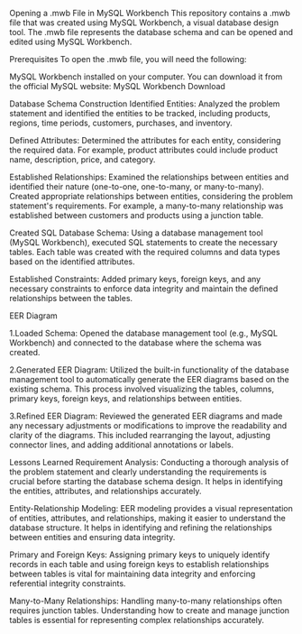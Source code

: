 Opening a .mwb File in MySQL Workbench
This repository contains a .mwb file that was created using MySQL Workbench, a visual database design tool. The .mwb file represents the database schema and can be opened and edited using MySQL Workbench.

Prerequisites
To open the .mwb file, you will need the following:

MySQL Workbench installed on your computer. You can download it from the official MySQL website: MySQL Workbench Download

Database Schema Construction
Identified Entities:
Analyzed the problem statement and identified the entities to be tracked, including products, regions, time periods, customers, purchases, and inventory.

Defined Attributes:
Determined the attributes for each entity, considering the required data. For example, product attributes could include product name, description, price, and category.

Established Relationships:
Examined the relationships between entities and identified their nature (one-to-one, one-to-many, or many-to-many). Created appropriate relationships between entities, considering the problem statement's requirements. For example, a many-to-many relationship was established between customers and products using a junction table.

Created SQL Database Schema:
Using a database management tool (MySQL Workbench), executed SQL statements to create the necessary tables. Each table was created with the required columns and data types based on the identified attributes.

Established Constraints:
Added primary keys, foreign keys, and any necessary constraints to enforce data integrity and maintain the defined relationships between the tables.

EER Diagram

1.Loaded Schema:
Opened the database management tool (e.g., MySQL Workbench) and connected to the database where the schema was created.

2.Generated EER Diagram:
Utilized the built-in functionality of the database management tool to automatically generate the EER diagrams based on the existing schema. This process involved visualizing the tables, columns, primary keys, foreign keys, and relationships between entities.

3.Refined EER Diagram:
Reviewed the generated EER diagrams and made any necessary adjustments or modifications to improve the readability and clarity of the diagrams. This included rearranging the layout, adjusting connector lines, and adding additional annotations or labels.

Lessons Learned
Requirement Analysis:
Conducting a thorough analysis of the problem statement and clearly understanding the requirements is crucial before starting the database schema design. It helps in identifying the entities, attributes, and relationships accurately.

Entity-Relationship Modeling:
EER modeling provides a visual representation of entities, attributes, and relationships, making it easier to understand the database structure. It helps in identifying and refining the relationships between entities and ensuring data integrity.

Primary and Foreign Keys:
Assigning primary keys to uniquely identify records in each table and using foreign keys to establish relationships between tables is vital for maintaining data integrity and enforcing referential integrity constraints.

Many-to-Many Relationships:
Handling many-to-many relationships often requires junction tables. Understanding how to create and manage junction tables is essential for representing complex relationships accurately.
